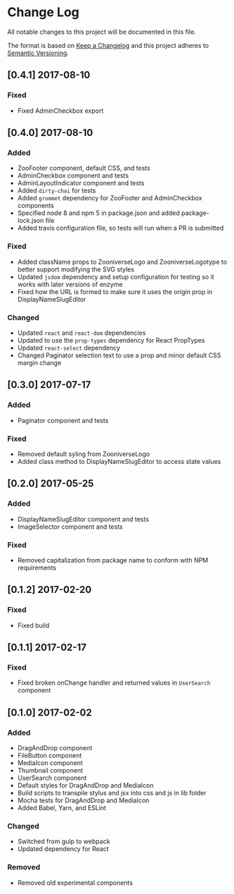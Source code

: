 # Change Log
All notable changes to this project will be documented in this file.

The format is based on [Keep a Changelog](http://keepachangelog.com/) 
and this project adheres to [Semantic Versioning](http://semver.org/).

## [0.4.1] 2017-08-10
### Fixed
- Fixed AdminCheckbox export

## [0.4.0] 2017-08-10
### Added
- ZooFooter component, default CSS, and tests
- AdminCheckbox component and tests
- AdminLayoutIndicator component and tests
- Added `dirty-chai` for tests
- Added `grommet` dependency for ZooFooter and AdminCheckbox components
- Specified node 8 and npm 5 in package.json and added package-lock.json file
- Added travis configuration file, so tests will run when a PR is submitted

### Fixed
- Added className props to ZooniverseLogo and ZooniverseLogotype to better support modifying the SVG styles
- Updated `jsdom` dependency and setup configuration for testing so it works with later versions of enzyme
- Fixed how the URL is formed to make sure it uses the origin prop in DisplayNameSlugEditor

### Changed
- Updated `react` and `react-dom` dependencies
- Updated to use the `prop-types` dependency for React PropTypes
- Updated `react-select` dependency
- Changed Paginator selection text to use a prop and minor default CSS margin change

## [0.3.0] 2017-07-17
### Added
- Paginator component and tests

### Fixed
- Removed default syling from ZooniverseLogo
- Added class method to DisplayNameSlugEditor to access state values

## [0.2.0] 2017-05-25
### Added
- DisplayNameSlugEditor component and tests
- ImageSelector component and tests

### Fixed
- Removed capitalization from package name to conform with NPM requirements

## [0.1.2] 2017-02-20
### Fixed
- Fixed build

## [0.1.1] 2017-02-17
### Fixed
- Fixed broken onChange handler and returned values in `UserSearch` component

## [0.1.0] 2017-02-02
### Added

- DragAndDrop component
- FileButton component
- MediaIcon component
- Thumbnail component
- UserSearch component
- Default styles for DragAndDrop and MediaIcon
- Build scripts to transpile stylus and jsx into css and js in lib folder
- Mocha tests for DragAndDrop and MediaIcon
- Added Babel, Yarn, and ESLint

### Changed
- Switched from gulp to webpack
- Updated dependency for React

### Removed
- Removed old experimental components
